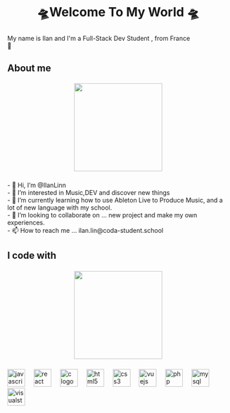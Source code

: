 <h1 align="center">🛸Welcome To My World 🛸</h1>

###

<p align="left">My name is Ilan and I'm a Full-Stack Dev Student , from France<br> 👀</p>

###

<h2 align="left">About me</h2>

###

<div align="center">
  <img height="200" src="https://i.giphy.com/media/v1.Y2lkPTc5MGI3NjExZnZvNWhjNnAxdTNvcndobTFwZG84YXdqcGVjMGMxdnRzZTB2N2JiMyZlcD12MV9pbnRlcm5hbF9naWZfYnlfaWQmY3Q9Zw/62lF7PPNddey4/giphy.gif"  />
</div>

###

<p align="left">- 👋 Hi, I’m @IlanLinn<br>- 👀 I’m interested in Music,DEV and discover new things<br>- 🌱 I’m currently learning how to use Ableton Live to Produce Music, and a lot of new language with my school.<br>- 💞️ I’m looking to collaborate on ... new project and make my own experiences.<br>- 📫 How to reach me ... ilan.lin@coda-student.school</p>

###

<h2 align="left">I code with</h2>

###

<div align="center">
  <img height="200" src="https://media.giphy.com/media/lr24wONU2paokQfICt/giphy.gif?cid=790b7611b76qwy77wat99h3xps8qgh3fuypg26i6247s7nsa&ep=v1_gifs_search&rid=giphy.gif&ct=g"  />
</div>

###

<div align="left">
  <img src="https://cdn.jsdelivr.net/gh/devicons/devicon/icons/javascript/javascript-original.svg" height="40" alt="javascript logo"  />
  <img width="12" />
  <img src="https://cdn.jsdelivr.net/gh/devicons/devicon/icons/react/react-original.svg" height="40" alt="react logo"  />
  <img width="12" />
  <img src="https://cdn.jsdelivr.net/gh/devicons/devicon/icons/c/c-original.svg" height="40" alt="c logo"  />
  <img width="12" />
  <img src="https://cdn.jsdelivr.net/gh/devicons/devicon/icons/html5/html5-original.svg" height="40" alt="html5 logo"  />
  <img width="12" />
  <img src="https://cdn.jsdelivr.net/gh/devicons/devicon/icons/css3/css3-original.svg" height="40" alt="css3 logo"  />
  <img width="12" />
  <img src="https://cdn.jsdelivr.net/gh/devicons/devicon/icons/vuejs/vuejs-original.svg" height="40" alt="vuejs logo"  />
  <img width="12" />
  <img src="https://cdn.jsdelivr.net/gh/devicons/devicon/icons/php/php-original.svg" height="40" alt="php logo"  />
  <img width="12" />
  <img src="https://cdn.jsdelivr.net/gh/devicons/devicon/icons/mysql/mysql-original.svg" height="40" alt="mysql logo"  />
  <img width="12" />
  <img src="https://cdn.jsdelivr.net/gh/devicons/devicon/icons/visualstudio/visualstudio-plain.svg" height="40" alt="visualstudio logo"  />
</div>

###
<!---
IlanLinn/IlanLinn is a ✨ special ✨ repository because its `README.md` (this file) appears on your GitHub profile.
You can click the Preview link to take a look at your changes.
--->
